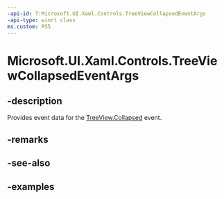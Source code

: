 ```yaml
---
-api-id: T:Microsoft.UI.Xaml.Controls.TreeViewCollapsedEventArgs
-api-type: winrt class
ms.custom: RS5
---
```

<!-- Class syntax.
public class TreeViewCollapsedEventArgs 
-->

# Microsoft.UI.Xaml.Controls.TreeViewCollapsedEventArgs


## -description

Provides event data for the [TreeView.Collapsed](treeview_collapsed.md) event.


## -remarks


## -see-also


## -examples


